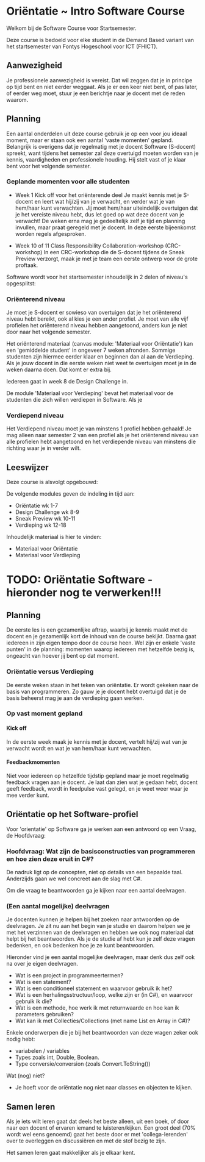 # Oriëntatie ~ Intro Software Course
Welkom bij de Software Course voor Startsemester.

Deze course is bedoeld voor elke student in de Demand Based variant van het startsemester van Fontys Hogeschool voor ICT (FHICT).

## Aanwezigheid
Je professionele  aanwezigheid is vereist. Dat wil zeggen dat je in principe op tijd bent en niet eerder weggaat. Als je er een keer niet bent, of pas later, of eerder weg moet, stuur je een berichtje naar je docent met de reden waarom.


## Planning
Een aantal onderdelen uit deze course gebruik je op een voor jou ideaal moment, maar er staan ook een aantal 'vaste  momenten' gepland. Belangrijk is overigens dat je regelmatig met je docent Software (S-docent) spreekt,
want tijdens het semester zal deze overtuigd moeten worden van je kennis, vaardigheden en professionele houding. Hij stelt vast of je klaar bent voor het volgende semester.


### Geplande momenten voor alle studenten

- Week 1 Kick off voor het oriënterende deel
Je maakt kennis met je S-docent en leert wat hij/zij van je verwacht, en verder wat je van hem/haar kunt verwachten. Jij moet hem/haar uiteindelijk overtuigen dat je het vereiste niveau hebt, dus let goed op wat deze docent van je verwacht! De weken erna mag je gedeeltelijk zelf je tijd en planning invullen, maar praat geregeld met je docent. In deze eerste bijeenkomst worden regels afgesproken.

- Week 10 of 11 Class Responsibility Collaboration-workshop (CRC-workshop)
In een CRC-workshop die de S-docent tijdens de Sneak Preview verzorgt, maak je met je team een eerste ontwerp voor de grote proftaak.


Software wordt voor het startsemester inhoudelijk in 2 delen of niveau's opgesplitst:  

### Oriënterend niveau
Je moet je S-docent er sowieso van overtuigen dat je het oriënterend niveau hebt bereikt, ook al kies je een ander profiel.
Je moet van alle vijf profielen het oriënterend niveau hebben aangetoond, anders kun je niet door naar het volgende semester.

Het oriënterend materiaal (canvas module: 'Materiaal voor Oriëntatie') kan een 'gemiddelde student' in ongeveer 7 weken afronden. Sommige studenten zijn hiermee eerder klaar en beginnen dan al aan de Verdieping. Als je jouw docent in die eerste weken niet weet te overtuigen moet je in de weken daarna doen. Dat komt er extra bij.

Iedereen gaat in week 8 de Design Challenge in.

De module 'Materiaal voor Verdieping' bevat het materiaal voor de studenten die zich willen verdiepen in Software. Als je


### Verdiepend niveau
Het Verdiepend niveau moet je van minstens 1 profiel hebben gehaald! Je mag alleen naar semester 2 van een profiel als je het oriënterend niveau van alle profielen hebt aangetoond en het verdiepende niveau van minstens die richting waar je in verder wilt.



## Leeswijzer
Deze course is alsvolgt opgebouwd:

De volgende modules geven de indeling in tijd aan:
- Oriëntatie wk 1-7
- Design Challenge wk 8-9
- Sneak Preview wk 10-11
- Verdieping wk 12-18

Inhoudelijk materiaal is hier te vinden:
- Materiaal voor Oriëntatie
- Materiaal voor Verdieping

# TODO: Oriëntatie Software - hieronder nog te verwerken!!!

## Planning
De eerste les is een gezamenlijke aftrap, waarbij je kennis maakt met de docent en je gezamenlijk kort de inhoud van de course bekijkt. Daarna gaat iedereen in zijn eigen tempo door de course heen. Wel zijn er enkele 'vaste punten' in de planning: momenten waarop iedereen met hetzelfde bezig is, ongeacht van hoever jij bent op dat moment.  

### Oriëntatie versus Verdieping
De eerste weken staan in het teken van oriëntatie. Er wordt gekeken naar de basis van programmeren.
Zo gauw je je docent hebt overtuigd dat je de basis beheerst mag je aan de verdieping gaan werken.

### Op vast moment gepland

#### Kick off
In de eerste week maak je kennis met je docent,
vertelt hij/zij wat van je verwacht wordt en wat je van hem/haar kunt verwachten.

#### Feedbackmomenten
Niet voor iedereen op hetzelfde tijdstip gepland maar je moet regelmatig feedback vragen aan je docent.
Je laat dan zien wat je gedaan hebt, docent geeft feedback, wordt in feedpulse vast gelegd,
en je weet weer waar je mee verder kunt.

## Oriëntatie op het Software-profiel
Voor 'orientatie' op Software ga je werken aan een antwoord op een Vraag, de Hoofdvraag:

### Hoofdvraag: Wat zijn de basisconstructies van programmeren en hoe zien deze eruit in C#?

De nadruk ligt op de concepten, niet op details van een bepaalde taal. Anderzijds gaan we wel concreet aan de slag met C#.

Om die vraag te beantwoorden ga je kijken naar een aantal deelvragen.

### (Een aantal mogelijke) deelvragen

Je docenten kunnen je helpen bij het zoeken naar antwoorden op de deelvragen. Je zit nu aan het begin van je studie en daarom helpen we je met het verzinnen van de deelvragen en hebben we ook nog materiaal dat helpt bij het beantwoorden. Als je de studie af hebt kun je zelf deze vragen bedenken, en ook bedenken hoe je ze kunt beantwoorden.

Hieronder vind je een aantal mogelijke deelvragen, maar denk dus zelf ook na over je eigen deelvragen.

- Wat is een project in programmeertermen?
- Wat is een statement?
- Wat is een conditioneel statement en waarvoor gebruik ik het?
- Wat is een herhalingsstructuur/loop, welke zijn er (in C#), en waarvoor gebruik ik die?
- Wat is een methode, hoe werk ik met returnwaarde en hoe kan ik parameters gebruiken?
- Wat kan ik met Collecties/Collections (met name List en Array in C#)?

Enkele onderwerpen die je bij het beantwoorden van deze vragen zeker ook nodig hebt:
- variabelen / variables
- Types zoals int, Double, Boolean.
- Type conversie/conversion (zoals Convert.ToString())

Wat (nog) niet?
- Je hoeft voor de oriëntatie nog niet naar classes en objecten te kijken. 

## Samen leren
Als je iets wilt leren gaat dat deels het beste alleen, uit een boek, of door naar een docent of ervaren iemand te luisteren/kijken. Een groot deel (70% wordt wel eens genoemd) gaat het beste door er met 'collega-lerenden' over te overleggen en discussiëren en met de stof bezig te zijn.

Het samen leren gaat makkelijker als je elkaar kent.
